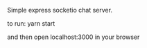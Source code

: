 Simple express socketio chat server.

to run:
yarn start

and then open localhost:3000 in your browser


